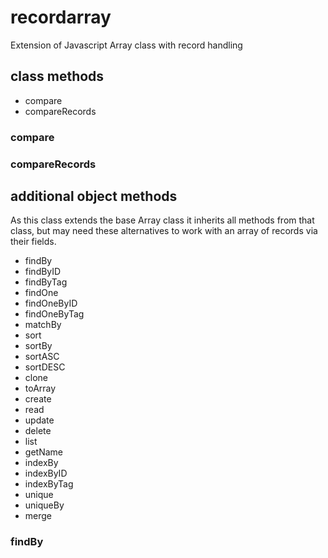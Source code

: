 # recordarray
Extension of Javascript Array class with record handling

## class methods

- compare
- compareRecords

### compare
### compareRecords

## additional object methods

As this class extends the base Array class it inherits all methods from that class, but may need these alternatives to work with an array of records via their fields.

- findBy
- findByID
- findByTag
- findOne
- findOneByID
- findOneByTag
- matchBy
- sort
- sortBy
- sortASC
- sortDESC
- clone
- toArray
- create
- read
- update
- delete
- list
- getName
- indexBy
- indexByID
- indexByTag
- unique
- uniqueBy
- merge


### findBy
